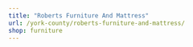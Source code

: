 ```yaml
---
title: "Roberts Furniture And Mattress"
url: /york-county/roberts-furniture-and-mattress/
shop: furniture
---
```

